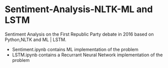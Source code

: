# Sentiment-Analysis-NLTK-ML and LSTM
Sentiment Analysis on the First Republic Party debate in 2016 based on Python,NLTK and ML | LSTM.

- Sentiment.ipynb contains ML implementation of the problem
- LSTM.ipynb contains a Recurrant Neural Network implementation of the problem

